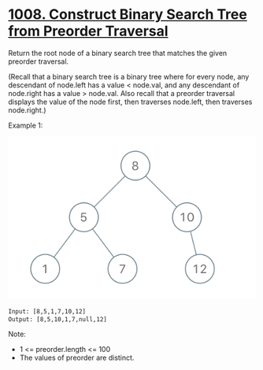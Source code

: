 # [1008. Construct Binary Search Tree from Preorder Traversal](https://leetcode.com/problems/construct-binary-search-tree-from-preorder-traversal/)

Return the root node of a binary search tree that matches the given preorder traversal.

(Recall that a binary search tree is a binary tree where for every node, any descendant of node.left has a value < node.val, and any descendant of node.right has a value > node.val.  Also recall that a preorder traversal displays the value of the node first, then traverses node.left, then traverses node.right.)

Example 1:

![1266](1266.png)

```text
Input: [8,5,1,7,10,12]
Output: [8,5,10,1,7,null,12]
```

Note:

- 1 <= preorder.length <= 100
- The values of preorder are distinct.
